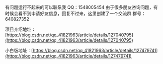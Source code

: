 有问题运行不起来的可以联系我
QQ：1548005454
由于很多朋友咨询问题，有时候会看不到申请好友信息，回复不过来，这里创建了一个交流群
群号：640827352

项目介绍地址：[https://blog.csdn.net/qq_41821963/article/details/127040795](https://blog.csdn.net/qq_41821963/article/details/127040795)

小白版地址：[https://blog.csdn.net/qq_41821963/article/details/127479741](https://blog.csdn.net/qq_41821963/article/details/127479741)
